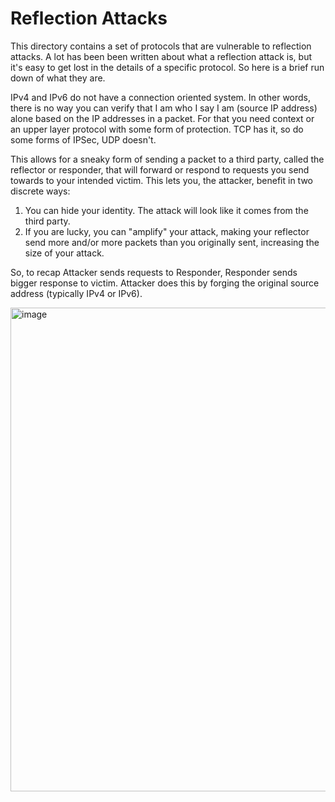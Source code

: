 # Reflection Attacks
This directory contains a set of protocols that are vulnerable to reflection attacks. A lot has been been written about what a reflection attack is,
but it's easy to get lost in the details of a specific protocol. So here is a brief run down of what they are.

IPv4 and IPv6 do not have a connection oriented system. In other words, there is no way you can verify that I am who I say I am (source IP address) alone
based on the IP addresses in a packet. For that you need context or an upper layer protocol with some form of protection. TCP has it, so do some forms of IPSec,
UDP doesn't.

This allows for a sneaky form of sending a packet to a third party, called the reflector or responder, that will forward or respond to requests you send
towards to your intended victim. This lets you, the attacker, benefit in two discrete ways:

1. You can hide your identity. The attack will look like it comes from the third party.
2. If you are lucky, you can "amplify" your attack, making your reflector send more and/or more packets than you originally sent, increasing the size of your attack.

So, to recap Attacker sends requests to Responder, Responder sends bigger response to victim. Attacker does this by forging the original source address (typically IPv4 or IPv6).

<img width="774" alt="image" src="https://user-images.githubusercontent.com/16596040/115298245-39c7e780-a12b-11eb-9fa0-5b0439793c7c.png">
